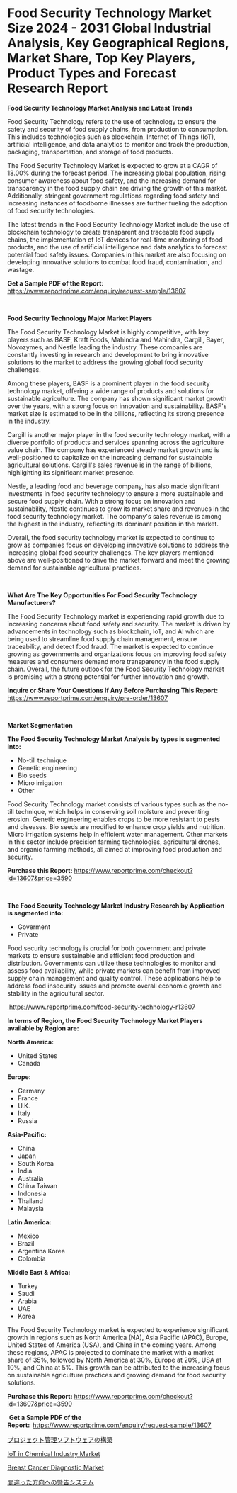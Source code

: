 <p><h1>Food Security Technology Market Size 2024 - 2031 Global Industrial Analysis, Key Geographical Regions, Market Share, Top Key Players, Product Types and Forecast Research Report</h1></p><p><strong>Food Security Technology Market Analysis and Latest Trends</strong></p>
<p><p>Food Security Technology refers to the use of technology to ensure the safety and security of food supply chains, from production to consumption. This includes technologies such as blockchain, Internet of Things (IoT), artificial intelligence, and data analytics to monitor and track the production, packaging, transportation, and storage of food products.</p><p>The Food Security Technology Market is expected to grow at a CAGR of 18.00% during the forecast period. The increasing global population, rising consumer awareness about food safety, and the increasing demand for transparency in the food supply chain are driving the growth of this market. Additionally, stringent government regulations regarding food safety and increasing instances of foodborne illnesses are further fueling the adoption of food security technologies.</p><p>The latest trends in the Food Security Technology Market include the use of blockchain technology to create transparent and traceable food supply chains, the implementation of IoT devices for real-time monitoring of food products, and the use of artificial intelligence and data analytics to forecast potential food safety issues. Companies in this market are also focusing on developing innovative solutions to combat food fraud, contamination, and wastage.</p></p>
<p><strong>Get a Sample PDF of the Report:&nbsp;</strong> <a href="https://www.reportprime.com/enquiry/request-sample/13607">https://www.reportprime.com/enquiry/request-sample/13607</a></p>
<p>&nbsp;</p>
<p><strong>Food Security Technology Major Market Players</strong></p>
<p><p>The Food Security Technology Market is highly competitive, with key players such as BASF, Kraft Foods, Mahindra and Mahindra, Cargill, Bayer, Novozymes, and Nestle leading the industry. These companies are constantly investing in research and development to bring innovative solutions to the market to address the growing global food security challenges.</p><p>Among these players, BASF is a prominent player in the food security technology market, offering a wide range of products and solutions for sustainable agriculture. The company has shown significant market growth over the years, with a strong focus on innovation and sustainability. BASF's market size is estimated to be in the billions, reflecting its strong presence in the industry.</p><p>Cargill is another major player in the food security technology market, with a diverse portfolio of products and services spanning across the agriculture value chain. The company has experienced steady market growth and is well-positioned to capitalize on the increasing demand for sustainable agricultural solutions. Cargill's sales revenue is in the range of billions, highlighting its significant market presence.</p><p>Nestle, a leading food and beverage company, has also made significant investments in food security technology to ensure a more sustainable and secure food supply chain. With a strong focus on innovation and sustainability, Nestle continues to grow its market share and revenues in the food security technology market. The company's sales revenue is among the highest in the industry, reflecting its dominant position in the market.</p><p>Overall, the food security technology market is expected to continue to grow as companies focus on developing innovative solutions to address the increasing global food security challenges. The key players mentioned above are well-positioned to drive the market forward and meet the growing demand for sustainable agricultural practices.</p></p>
<p>&nbsp;</p>
<p><strong>What Are The Key Opportunities For Food Security Technology Manufacturers?</strong></p>
<p><p>The Food Security Technology market is experiencing rapid growth due to increasing concerns about food safety and security. The market is driven by advancements in technology such as blockchain, IoT, and AI which are being used to streamline food supply chain management, ensure traceability, and detect food fraud. The market is expected to continue growing as governments and organizations focus on improving food safety measures and consumers demand more transparency in the food supply chain. Overall, the future outlook for the Food Security Technology market is promising with a strong potential for further innovation and growth.</p></p>
<p><strong>Inquire or Share Your Questions If Any Before Purchasing This Report:</strong> <a href="https://www.reportprime.com/enquiry/pre-order/13607">https://www.reportprime.com/enquiry/pre-order/13607</a></p>
<p>&nbsp;</p>
<p><strong>Market Segmentation</strong></p>
<p><strong>The Food Security Technology Market Analysis by types is segmented into:</strong></p>
<p><ul><li>No-till technique</li><li>Genetic engineering</li><li>Bio seeds</li><li>Micro irrigation</li><li>Other</li></ul></p>
<p><p>Food Security Technology market consists of various types such as the no-till technique, which helps in conserving soil moisture and preventing erosion. Genetic engineering enables crops to be more resistant to pests and diseases. Bio seeds are modified to enhance crop yields and nutrition. Micro irrigation systems help in efficient water management. Other markets in this sector include precision farming technologies, agricultural drones, and organic farming methods, all aimed at improving food production and security.</p></p>
<p><strong>Purchase this Report:&nbsp;</strong><a href="https://www.reportprime.com/checkout?id=13607&price=3590">https://www.reportprime.com/checkout?id=13607&price=3590</a></p>
<p>&nbsp;</p>
<p><strong>The Food Security Technology Market Industry Research by Application is segmented into:</strong></p>
<p><ul><li>Goverment</li><li>Private</li></ul></p>
<p><p>Food security technology is crucial for both government and private markets to ensure sustainable and efficient food production and distribution. Governments can utilize these technologies to monitor and assess food availability, while private markets can benefit from improved supply chain management and quality control. These applications help to address food insecurity issues and promote overall economic growth and stability in the agricultural sector.</p></p>
<p><a href="https://www.reportprime.com/food-security-technology-r13607">&nbsp;https://www.reportprime.com/food-security-technology-r13607</a></p>
<p><strong>In terms of Region, the Food Security Technology Market Players available by Region are:</strong></p>
<p>
    <p> <strong> North America: </strong>
        <ul>
            <li>United States</li>
            <li>Canada</li>
        </ul>
        </p> 
    <p> <strong> Europe: </strong>
        <ul>
            <li>Germany</li>
            <li>France</li>
            <li>U.K.</li>
            <li>Italy</li>
            <li>Russia</li>
        </ul>
        </p> 
    <p> <strong> Asia-Pacific: </strong>
        <ul>
            <li>China</li>
            <li>Japan</li>
            <li>South Korea</li>
            <li>India</li>
            <li>Australia</li>
            <li>China Taiwan</li>
            <li>Indonesia</li>
            <li>Thailand</li>
            <li>Malaysia</li>
        </ul>
        </p> 
    <p> <strong> Latin America: </strong>
        <ul>
            <li>Mexico</li>
            <li>Brazil</li>
            <li>Argentina Korea</li>
            <li>Colombia</li>
        </ul>
        </p> 
    <p> <strong> Middle East & Africa: </strong>
        <ul>
            <li>Turkey</li>
            <li>Saudi</li>
            <li>Arabia</li>
            <li>UAE</li>
            <li>Korea</li>
        </ul>
    </p>
    </p>
<p><p>The Food Security Technology market is expected to experience significant growth in regions such as North America (NA), Asia Pacific (APAC), Europe, United States of America (USA), and China in the coming years. Among these regions, APAC is projected to dominate the market with a market share of 35%, followed by North America at 30%, Europe at 20%, USA at 10%, and China at 5%. This growth can be attributed to the increasing focus on sustainable agriculture practices and growing demand for food security solutions.</p></p>
<p><strong>Purchase this Report: </strong><a href="https://www.reportprime.com/checkout?id=13607&price=3590">https://www.reportprime.com/checkout?id=13607&price=3590</a></p>
<p>&nbsp;<strong>Get a Sample PDF of the Report:&nbsp;&nbsp;</strong><a href="https://www.reportprime.com/enquiry/request-sample/13607">https://www.reportprime.com/enquiry/request-sample/13607</a></p>
<p><strong></strong></p>
<p><p><a href="https://github.com/oqoeusbvpadwjs08/Market-Research-Report-List-2/blob/main/839232180411.md">プロジェクト管理ソフトウェアの構築</a></p><p><a href="https://github.com/ashman753/Market-Research-Report-List-1/blob/main/iot-in-chemical-industry-market.md">IoT in Chemical Industry Market</a></p><p><a href="https://github.com/SashaBeier2023/Market-Research-Report-List-1/blob/main/breast-cancer-diagnostic-market.md">Breast Cancer Diagnostic Market</a></p><p><a href="https://github.com/AaronVargas43/Market-Research-Report-List-1/blob/main/711443080412.md">間違った方向への警告システム</a></p></p>